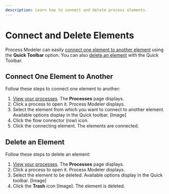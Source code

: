 ```yaml
---
description: Learn how to connect and delete process elements.
---
```


# Connect and Delete Elements

Process Modeler can easily [connect one element to another element](the-quick-toolbar.md#connect-an-element-to-other) using the **Quick Toolbar** option. You can also [delete an element](the-quick-toolbar.md#delete-an-element) with the Quick Toolbar.

## Connect One Element to Another

Follow these steps to connect one element to another:

1. ​[View your processes](../../viewing-processes/view-the-list-of-processes/view-your-processes.md#view-all-processes). The **Processes** page displays.
2. Click a process to open it. Process Modeler displays.
3. Select the element from which you want to connect to another element. Available options display in the Quick toolbar. \[Image\]
4. Click the flow connector \(row\) icon.
5. Click the connecting element. The elements are connected.

## Delete an Element

Follow these steps to delete an element:

1. ​[View your processes](../../viewing-processes/view-the-list-of-processes/view-your-processes.md#view-all-processes). The **Processes** page displays.
2. Click a process to open it. Process Modeler displays.
3. Select the element to be deleted. Available options display in the Quick toolbar. \[Image\]
4. Click the **Trash** icon \[Image\]. The element is deleted.

